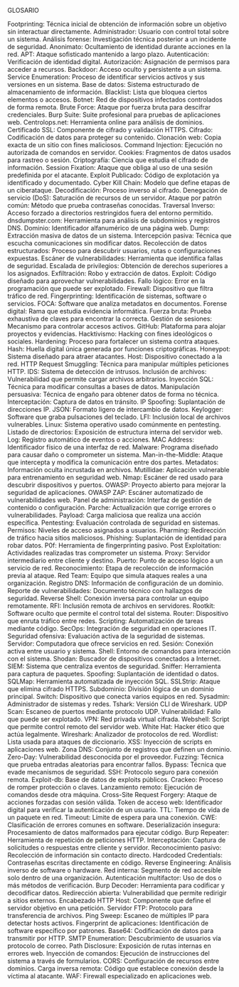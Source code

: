 GLOSARIO

Footprinting: Técnica inicial de obtención de información sobre un objetivo sin interactuar directamente.
Administrador: Usuario con control total sobre un sistema.
Análisis forense: Investigación técnica posterior a un incidente de seguridad.
Anonimato: Ocultamiento de identidad durante acciones en la red.
APT: Ataque sofisticado mantenido a largo plazo.
Autenticación: Verificación de identidad digital.
Autorización: Asignación de permisos para acceder a recursos.
Backdoor: Acceso oculto y persistente a un sistema.
Service Enumeration: Proceso de identificar servicios activos y sus versiones en un sistema.
Base de datos: Sistema estructurado de almacenamiento de información.
Blacklist: Lista que bloquea ciertos elementos o accesos.
Botnet: Red de dispositivos infectados controlados de forma remota.
Brute Force: Ataque por fuerza bruta para descifrar credenciales.
Burp Suite: Suite profesional para pruebas de aplicaciones web.
Centrolops.net: Herramienta online para análisis de dominios.
Certificado SSL: Componente de cifrado y validación HTTPS.
Cifrado: Codificación de datos para proteger su contenido.
Clonación web: Copia exacta de un sitio con fines maliciosos.
Command Injection: Ejecución no autorizada de comandos en servidor.
Cookies: Fragmentos de datos usados para rastreo o sesión.
Criptografía: Ciencia que estudia el cifrado de información.
Session Fixation: Ataque que obliga al uso de una sesión predefinida por el atacante.
Exploit Publicado: Código de explotación ya identificado y documentado.
Cyber Kill Chain: Modelo que define etapas de un ciberataque.
Decodificación: Proceso inverso al cifrado.
Denegación de servicio (DoS): Saturación de recursos de un servidor.
Ataque por patrón común: Método que prueba contraseñas conocidas.
Traversal Inverso: Acceso forzado a directorios restringidos fuera del entorno permitido.
dnsdumpster.com: Herramienta para análisis de subdominios y registros DNS.
Dominio: Identificador alfanumérico de una página web.
Dump: Extracción masiva de datos de un sistema.
Intercepción pasiva: Técnica que escucha comunicaciones sin modificar datos.
Recolección de datos estructurados: Proceso para descubrir usuarios, rutas o configuraciones expuestas.
Escáner de vulnerabilidades: Herramienta que identifica fallas de seguridad.
Escalada de privilegios: Obtención de derechos superiores a los asignados.
Exfiltración: Robo y extracción de datos.
Exploit: Código diseñado para aprovechar vulnerabilidades.
Fallo lógico: Error en la programación que puede ser explotado.
Firewall: Dispositivo que filtra tráfico de red.
Fingerprinting: Identificación de sistemas, software o servicios.
FOCA: Software que analiza metadatos en documentos.
Forense digital: Rama que estudia evidencia informática.
Fuerza bruta: Prueba exhaustiva de claves para encontrar la correcta.
Gestión de sesiones: Mecanismo para controlar accesos activos.
GitHub: Plataforma para alojar proyectos y evidencias.
Hacktivismo: Hacking con fines ideológicos o sociales.
Hardening: Proceso para fortalecer un sistema contra ataques.
Hash: Huella digital única generada por funciones criptográficas.
Honeypot: Sistema diseñado para atraer atacantes.
Host: Dispositivo conectado a la red.
HTTP Request Smuggling: Técnica para manipular múltiples peticiones HTTP.
IDS: Sistema de detección de intrusos.
Inclusión de archivos: Vulnerabilidad que permite cargar archivos arbitrarios.
Inyección SQL: Técnica para modificar consultas a bases de datos.
Manipulación persuasiva: Técnica de engaño para obtener datos de forma no técnica.
Interceptación: Captura de datos en tránsito.
IP Spoofing: Suplantación de direcciones IP.
JSON: Formato ligero de intercambio de datos.
Keylogger: Software que graba pulsaciones del teclado.
LFI: Inclusión local de archivos vulnerables.
Linux: Sistema operativo usado comúnmente en pentesting.
Listado de directorios: Exposición de estructura interna del servidor web.
Log: Registro automático de eventos o acciones.
MAC Address: Identificador físico de una interfaz de red.
Malware: Programa diseñado para causar daño o comprometer un sistema.
Man-in-the-Middle: Ataque que intercepta y modifica la comunicación entre dos partes.
Metadatos: Información oculta incrustada en archivos.
Mutillidae: Aplicación vulnerable para entrenamiento en seguridad web.
Nmap: Escáner de red usado para descubrir dispositivos y puertos.
OWASP: Proyecto abierto para mejorar la seguridad de aplicaciones.
OWASP ZAP: Escáner automatizado de vulnerabilidades web.
Panel de administración: Interfaz de gestión de contenido o configuración.
Parche: Actualización que corrige errores o vulnerabilidades.
Payload: Carga maliciosa que realiza una acción específica.
Pentesting: Evaluación controlada de seguridad en sistemas.
Permisos: Niveles de acceso asignados a usuarios.
Pharming: Redirección de tráfico hacia sitios maliciosos.
Phishing: Suplantación de identidad para robar datos.
P0f: Herramienta de fingerprinting pasivo.
Post Exploitation: Actividades realizadas tras comprometer un sistema.
Proxy: Servidor intermediario entre cliente y destino.
Puerto: Punto de acceso lógico a un servicio de red.
Reconocimiento: Etapa de recolección de información previa al ataque.
Red Team: Equipo que simula ataques reales a una organización.
Registro DNS: Información de configuración de un dominio.
Reporte de vulnerabilidades: Documento técnico con hallazgos de seguridad.
Reverse Shell: Conexión inversa para controlar un equipo remotamente.
RFI: Inclusión remota de archivos en servidores.
Rootkit: Software oculto que permite el control total del sistema.
Router: Dispositivo que enruta tráfico entre redes.
Scripting: Automatización de tareas mediante código.
SecOps: Integración de seguridad en operaciones IT.
Seguridad ofensiva: Evaluación activa de la seguridad de sistemas.
Servidor: Computadora que ofrece servicios en red.
Sesión: Conexión activa entre usuario y sistema.
Shell: Entorno de comandos para interacción con el sistema.
Shodan: Buscador de dispositivos conectados a Internet.
SIEM: Sistema que centraliza eventos de seguridad.
Sniffer: Herramienta para captura de paquetes.
Spoofing: Suplantación de identidad o datos.
SQLMap: Herramienta automatizada de inyección SQL.
SSLStrip: Ataque que elimina cifrado HTTPS.
Subdominio: División lógica de un dominio principal.
Switch: Dispositivo que conecta varios equipos en red.
Sysadmin: Administrador de sistemas y redes.
Tshark: Versión CLI de Wireshark.
UDP Scan: Escaneo de puertos mediante protocolo UDP.
Vulnerabilidad: Fallo que puede ser explotado.
VPN: Red privada virtual cifrada.
Webshell: Script que permite control remoto del servidor web.
White Hat: Hacker ético que actúa legalmente.
Wireshark: Analizador de protocolos de red.
Wordlist: Lista usada para ataques de diccionario.
XSS: Inyección de scripts en aplicaciones web.
Zona DNS: Conjunto de registros que definen un dominio.
Zero-Day: Vulnerabilidad desconocida por el proveedor.
Fuzzing: Técnica que prueba entradas aleatorias para encontrar fallos.
Bypass: Técnica que evade mecanismos de seguridad.
SSH: Protocolo seguro para conexión remota.
Exploit-db: Base de datos de exploits públicos.
Crackeo: Proceso de romper protección o claves.
Lanzamiento remoto: Ejecución de comandos desde otra máquina.
Cross-Site Request Forgery: Ataque de acciones forzadas con sesión válida.
Token de acceso web: Identificador digital para verificar la autenticación de un usuario.
TTL: Tiempo de vida de un paquete en red.
Timeout: Límite de espera para una conexión.
CWE: Clasificación de errores comunes en software.
Deserialización insegura: Procesamiento de datos malformados para ejecutar código.
Burp Repeater: Herramienta de repetición de peticiones HTTP.
Interceptación: Captura de solicitudes o respuestas entre cliente y servidor.
Reconocimiento pasivo: Recolección de información sin contacto directo.
Hardcoded Credentials: Contraseñas escritas directamente en código.
Reverse Engineering: Análisis inverso de software o hardware.
Red interna: Segmento de red accesible solo dentro de una organización.
Autenticación multifactor: Uso de dos o más métodos de verificación.
Burp Decoder: Herramienta para codificar y decodificar datos.
Redirección abierta: Vulnerabilidad que permite redirigir a sitios externos.
Encabezado HTTP Host: Componente que define el servidor objetivo en una petición.
Servidor FTP: Protocolo para transferencia de archivos.
Ping Sweep: Escaneo de múltiples IP para detectar hosts activos.
Fingerprint de aplicaciones: Identificación de software específico por patrones.
Base64: Codificación de datos para transmitir por HTTP.
SMTP Enumeration: Descubrimiento de usuarios vía protocolo de correo.
Path Disclosure: Exposición de rutas internas en errores web.
Inyección de comandos: Ejecución de instrucciones del sistema a través de formularios.
CORS: Configuración de recursos entre dominios.
Carga inversa remota: Código que establece conexión desde la víctima al atacante.
WAF: Firewall especializado en aplicaciones web.